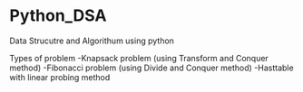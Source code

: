 # Python_DSA
Data Strucutre and Algorithum using python

Types of problem
-Knapsack problem (using Transform and Conquer method)
-Fibonacci problem (using Divide and Conquer method)
-Hasttable with linear probing method
